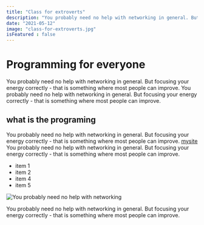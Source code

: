 ```yaml
---
title: "Class for extroverts"
description: "You probably need no help with networking in general. But focusing your energy correctly - that is something where most people can improve.."
date: "2021-05-12"
image: "class-for-extroverts.jpg"
isFeatured : false
---
```


# Programming for everyone


You probably need no help with networking in general. But focusing your energy correctly - that is something where most people can improve. You probably need no help with networking in general. But focusing your energy correctly - that is something where most people can improve.

## what is the programing

You probably need no help with networking in general. But focusing your energy correctly - that is something where most people can improve. [mysite](https://mhdrezaei.ir) You probably need no help with networking in general. But focusing your energy correctly - that is something where most people can improve.

- item 1
- item 2
- item 4
- item 5


![You probably need no help with networking](class-for-extroverts.jpg)

You probably need no help with networking in general. But focusing your energy correctly - that is something where most people can improve.